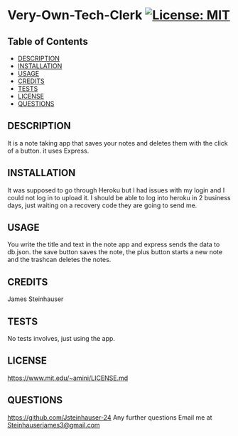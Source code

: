 # Very-Own-Tech-Clerk [![License: MIT](https://img.shields.io/badge/License-MIT-yellow.svg)](https://opensource.org/licenses/MIT)
  ## Table of Contents
  - [DESCRIPTION](#description)
  - [INSTALLATION](#installation)
  - [USAGE](#usage)
  - [CREDITS](#credits)
  - [TESTS](#tests)
  - [LICENSE](#license)
  - [QUESTIONS](#questions) 

## DESCRIPTION
It is a note taking app that saves your notes and deletes them with the click of a button. it uses Express.
## INSTALLATION
It was supposed to go through Heroku but I had issues with my login and I could not log in to upload it. I should be able to log into heroku in 2 business days, just waiting on a recovery code they are going to send me.
## USAGE
You write the title and text in the note app and express sends the data to db.json. the save button saves the note, the plus  button starts a new note and the trashcan deletes the notes.
## CREDITS
James Steinhauser
## TESTS
No tests involves, just using the app.
## LICENSE
https://www.mit.edu/~amini/LICENSE.md
## QUESTIONS
https://github.com/Jsteinhauser-24
Any further questions Email me at Steinhauserjames3@gmail.com
